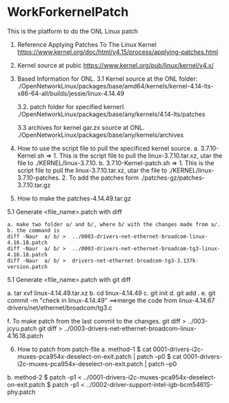 # WorkForkernelPatch
This is the platform to do the ONL Linux patch

1. Reference
Applying Patches To The Linux Kernel
https://www.kernel.org/doc/html/v4.15/process/applying-patches.html


2. Kernel source at pubic
https://www.kernel.org/pub/linux/kernel/v4.x/

3. Based Information for ONL.
	3.1 Kernel source at the ONL folder:
	./OpenNetworkLinux/packages/base/amd64/kernels/kernel-4.14-lts-x86-64-all/builds/jessie/linux-4.14.49

	3.2. patch folder for specified kernerl.
	./OpenNetworkLinux/packages/base/any/kernels/4.14-lts/patches

	3.3 archives for kernel gar.zx source at ONL.
	./OpenNetworkLinux/packages/base/any/kernels/archives

4. How to use the script file to pull the specificed kernel source.
	a. 3.7.10-Kernel.sh
      => 1. This is the script file to pull the linux-3.7.10.tar.xz, utar the file to ./KERNEL/linux-3.7.10.
	b. 3.7.10-Kernel-patch.sh
      => 1. This is the script file to pull the linux-3.7.10.tar.xz, utar the file to ./KERNEL/linux-3.7.10-patches.
	     2. To add the patches form ./patches-gz/patches-3.7.10.tar.gz
    	
5. How to make the patches-4.14.49.tar.gz

5.1 Generate <file_name>.patch with diff
    
    a. make two folder a/ and b/, where b/ with the changes made from a/.	
    b. the command is 
	diff -Naur  a/ b/ >  ../0003-drivers-net-ethernet-broadcom-linux-4.16.18.patch
	diff -Naur  a/ b/ >  ../0003-drivers-net-ethernet-broadcom-tg3-linux-4.16.18.patch 
	diff -Naur  a/ b/ >  drivers-net-ethernet-broadcom-tg3-3.137k-version.patch                                         

5.1 Generate <file_name>.patch with git diff

   a. tar xvf linux-4.14.49.tar.xz
   b. cd linux-4.14.49
   c. git init
   d. git add .
   e. git commit -m "check in linux-4.14.49"
      ==>merge the code from linux-4.14.67 drivers/net/ethernet/broadcom/tg3.c

   f. To make patch from the last commit to the changes.
      git diff > ../003-jcyu.patch
      git diff > ../0003-drivers-net-ethernet-broadcom-linux-4.16.18.patch

6. How to patch from patch-file
 a. method-1
  $ cat 0001-drivers-i2c-muxes-pca954x-deselect-on-exit.patch | patch  –p0
  $ cat 0001-drivers-i2c-muxes-pca954x-deselect-on-exit.patch | patch  –p0
 
 b. method-2 
  $ patch -p1 < ../0001-drivers-i2c-muxes-pca954x-deselect-on-exit.patch
  $ patch -p1 < ../0002-driver-support-intel-igb-bcm5461S-phy.patch
